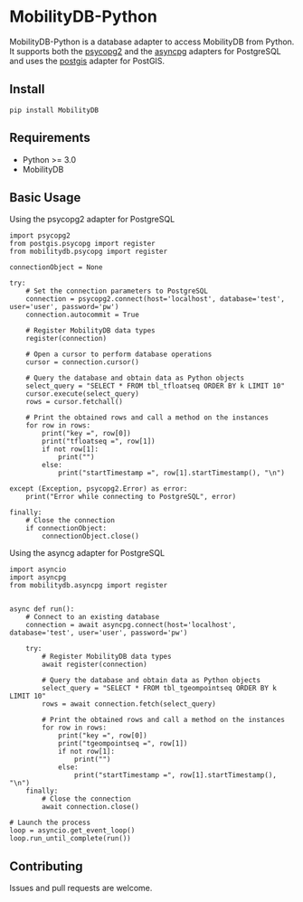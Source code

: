 # MobilityDB-Python
MobilityDB-Python is a database adapter to access MobilityDB from Python. It supports both the [psycopg2](https://github.com/psycopg/psycopg2) and the [asyncpg](https://github.com/MagicStack/asyncpg) adapters for PostgreSQL and uses the [postgis](https://github.com/tilery/python-postgis) adapter for PostGIS.


Install
------------
    pip install MobilityDB
    
Requirements
------------
 - Python >= 3.0
 - MobilityDB
 
Basic Usage
------------

Using the psycopg2 adapter for PostgreSQL

    import psycopg2
    from postgis.psycopg import register
    from mobilitydb.psycopg import register

    connectionObject = None

    try:
        # Set the connection parameters to PostgreSQL
        connection = psycopg2.connect(host='localhost', database='test', user='user', password='pw')
        connection.autocommit = True

        # Register MobilityDB data types
        register(connection)

        # Open a cursor to perform database operations
        cursor = connection.cursor()

        # Query the database and obtain data as Python objects
        select_query = "SELECT * FROM tbl_tfloatseq ORDER BY k LIMIT 10"
        cursor.execute(select_query)
        rows = cursor.fetchall()

        # Print the obtained rows and call a method on the instances
        for row in rows:
            print("key =", row[0])
            print("tfloatseq =", row[1])
            if not row[1]:
                print("")
            else:
                print("startTimestamp =", row[1].startTimestamp(), "\n")

    except (Exception, psycopg2.Error) as error:
        print("Error while connecting to PostgreSQL", error)

    finally:
        # Close the connection
        if connectionObject:
            connectionObject.close()

Using the asyncg adapter for PostgreSQL

    import asyncio
    import asyncpg
    from mobilitydb.asyncpg import register


    async def run():
        # Connect to an existing database
        connection = await asyncpg.connect(host='localhost', database='test', user='user', password='pw')

        try:
            # Register MobilityDB data types
            await register(connection)

            # Query the database and obtain data as Python objects
            select_query = "SELECT * FROM tbl_tgeompointseq ORDER BY k LIMIT 10"
            rows = await connection.fetch(select_query)

            # Print the obtained rows and call a method on the instances
            for row in rows:
                print("key =", row[0])
                print("tgeompointseq =", row[1])
                if not row[1]:
                    print("")
                else:
                    print("startTimestamp =", row[1].startTimestamp(), "\n")
        finally:
            # Close the connection
            await connection.close()

    # Launch the process
    loop = asyncio.get_event_loop()
    loop.run_until_complete(run())

Contributing
------------

Issues and pull requests are welcome.

            
            
        
